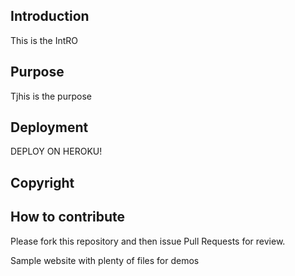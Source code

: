 
## Introduction

This is the IntRO

## Purpose

Tjhis is the purpose

## Deployment

DEPLOY ON HEROKU!

## Copyright

## How to contribute

Please fork this repository and then issue Pull Requests for review.

Sample website with plenty of files for demos
